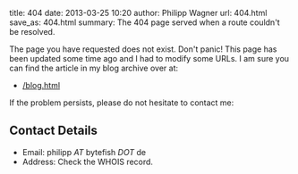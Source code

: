 title: 404
date: 2013-03-25 10:20
author: Philipp Wagner
url: 404.html
save_as: 404.html
summary: The 404 page served when a route couldn't be resolved.

The page you have requested does not exist. Don't panic! This page has been updated some time ago and I had to modify some URLs. I am sure you can find the article in my blog archive over at:

* [/blog.html](/blog.html)

If the problem persists, please do not hesitate to contact me:

## Contact Details ##

* Email: philipp *AT* bytefish *DOT* de
* Address: Check the WHOIS record.